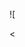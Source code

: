 ![

<<SCRIPT SRC="../../../../../../../img/onload/../../\github.com/r89shi/r89shi.github.io/blob/master/teste.js" x:link="width:\u0061lert(1);" />
<img SRC=" &#14; javascript:alert('XSS');">

](()
